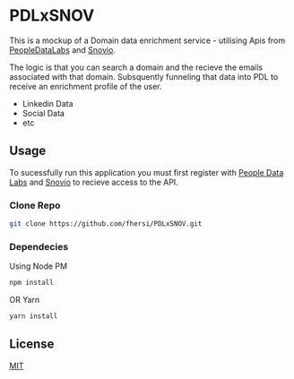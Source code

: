 
# PDLxSNOV

This is a mockup of a Domain data enrichment service - utilising Apis from [PeopleDataLabs](https://www.peopledatalabs.com) and [Snovio](https://snov.io). 

The logic is that you can search a domain and the recieve the emails associated with that domain. Subsquently funneling that data into PDL to receive an enrichment profile of the user. 

* Linkedin Data
* Social Data
* etc


## Usage

To sucessfully run this application you must first register with [People Data Labs](https://www.peopledatalabs.com) and [Snovio](https://snov.io) to recieve access to the API.


### Clone Repo

```bash
git clone https://github.com/fhersi/PDLxSNOV.git
```

### Dependecies

Using Node PM
```bash
npm install
``` 
OR Yarn

```bash
yarn install
```


## License
[MIT](https://choosealicense.com/licenses/mit/)